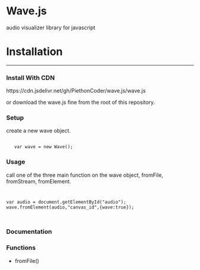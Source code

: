 # Wave.js
audio visualizer library for javascript


<h1>Installation</h1>
<hr>
<h3>Install With CDN</h3> 
https://cdn.jsdelivr.net/gh/PiethonCoder/wave.js/wave.js

or download the wave.js fine from the root of this repository.

<h3>Setup</h3>
<p>create a new wave object.</p>

<code>
   var wave = new Wave();
</code>


<h3>Usage</h3>

<p>call one of the three main function on the wave object, fromFile, fromStream, fromElement.</p>

<code>
<pre>
var audio = document.getElementById("audio");
wave.fromElement(audio,"canvas_id",{wave:true});
</pre>
</code>


<h3>Documentation</h3>

<h3>Functions</h3>

<ul>
   <li>fromFile()</li>   
</ul>

